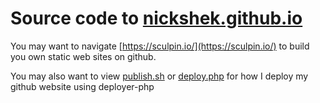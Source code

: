 Source code to [nickshek.github.io](http://nickshek.github.io/)
=================================
You may want to navigate [https://sculpin.io/](https://sculpin.io/) to build you own static web sites on github.

You may also want to view [publish.sh](./publish.sh) or [deploy.php](./deploy.php) for how I deploy my github website using deployer-php
